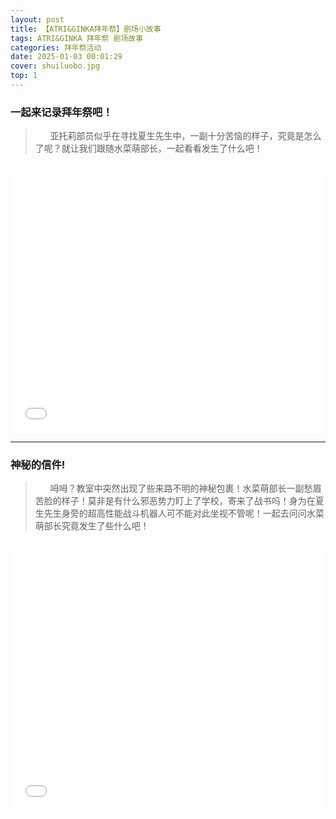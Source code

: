 ```yaml
---
layout: post
title: 【ATRI&GINKA拜年祭】剧场小故事
tags: ATRI&GINKA 拜年祭 剧场故事
categories: 拜年祭活动
date: 2025-01-03 00:01:29
cover: shuiluobo.jpg
top: 1
---
```


### **一起来记录拜年祭吧！**


> &nbsp;&nbsp;&nbsp;&nbsp;&nbsp;&nbsp;亚托莉部员似乎在寻找夏生先生中，一副十分苦恼的样子，究竟是怎么了呢？就让我们跟随水菜萌部长，一起看看发生了什么吧！

<br>

<iframe width="100%" height="415"src="//player.bilibili.com/player.html?isOutside=true&aid=113621145229540&bvid=BV13rqcYsEZi&cid=25728062937&p=1" scrolling="no" border="0" frameborder="no" framespacing="0" allowfullscreen="true"></iframe>


<br>

---

### **神秘的信件!**

> &nbsp;&nbsp;&nbsp;&nbsp;&nbsp;&nbsp;呣呣？教室中突然出现了些来路不明的神秘包裹！水菜萌部长一副愁眉苦脸的样子！莫非是有什么邪恶势力盯上了学校，寄来了战书吗！身为在夏生先生身旁的超高性能战斗机器人可不能对此坐视不管呢！一起去问问水菜萌部长究竟发生了些什么吧！

<br>

<iframe width="100%" height="415"src="//player.bilibili.com/player.html?isOutside=true&aid=113643777760927&bvid=BV1e2qzYvEGM&cid=27316519391&p=1" scrolling="no" border="0" frameborder="no" framespacing="0" allowfullscreen="true"></iframe>
